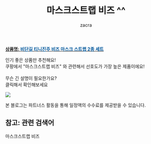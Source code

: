 ﻿---
layout: post
title:  "마스크스트랩 비즈 ^^"
author: zacra
categories: [ 아이템 ]
tags: [마스크스트랩 비즈]
image: https://static.coupangcdn.com/image/retail/images/2020/09/14/18/5/ebb580e1-ee13-41c6-9aad-ef243a0e1226.jpg 
description: "쿠팡에서 마스크스트랩 비즈 관련 키워드로 가장 고객 선호도가 높은 제품이랍니다."
rating: 4.5
---

<a href="https://link.coupang.com/re/AFFSDP?lptag=AF8407795&pageKey=2154221546&itemId=3658893397&vendorItemId=71644331540&traceid=V0-153-8dded9cc05b8ba11"><b>상품명: <font color='#01579B'>비단길 티니진주 비즈 마스크 스트랩 2종 세트</font></b></a>

인기 좋은 상품만 추천해요!<br/>
쿠팡에서 "마스크스트랩 비즈" 와 관련해서 선호도가 가장 높은 제품이에요!<br/><br/>
무슨 긴 설명이 필요한가요?  
클릭해서 확인해보세요


<a href="https://link.coupang.com/re/AFFSDP?lptag=AF8407795&pageKey=2154221546&itemId=3658893397&vendorItemId=71644331540&traceid=V0-153-8dded9cc05b8ba11"><img src="https://thumbnail8.coupangcdn.com/thumbnails/remote/q89/image/retail/images/577584389299234-fb4cc46b-bf6f-4512-9ea6-5fc6be5ab46a.jpg"></a> 

본 블로그는 파트너스 활동을 통해 일정액의 수수료를 제공받을 수 있습니다.

## 참고: 관련 검색어    
마스크스트랩 비즈